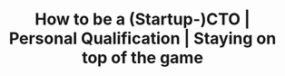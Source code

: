 ---
layout: content_post
title:  "How to be a (Startup-)CTO | Personal Qualification | Staying on top of the game"
tags:
content_pieces:
    - type: speakerdeck
      url: https://speakerdeck.com/player/989e3a2be288485a982f2618c27dc19c
---